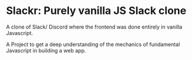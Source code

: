 # Slackr: Purely vanilla JS Slack clone

A clone of Slack/ Discord where the frontend was done entirely in vanilla Javascript.

A Project to get a deep understanding of the mechanics of fundamental Javascript in building a web app.
